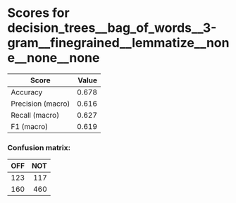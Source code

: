 # Scores for decision_trees__bag_of_words__3-gram__finegrained__lemmatize__none__none__none
|      Score      |Value|
|-----------------|----:|
|Accuracy         |0.678|
|Precision (macro)|0.616|
|Recall (macro)   |0.627|
|F1 (macro)       |0.619|

### Confusion matrix:
|OFF|NOT|
|--:|--:|
|123|117|
|160|460|
